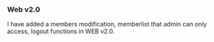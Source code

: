 ### Web v2.0

I have added a members modification, memberlist that admin can only access, logout functions in WEB v2.0.



